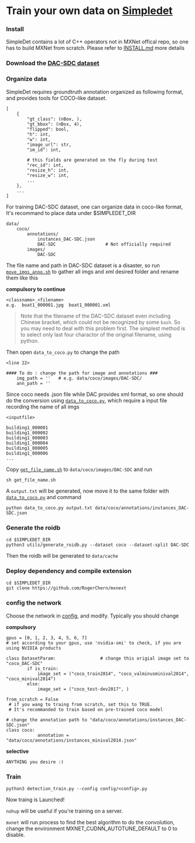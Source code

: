# Train your own data on [Simpledet](https://github.com/TuSimple/simpledet)
### Install
SimpleDet contains a lot of C++ operators not in MXNet offical repo, so one has to build MXNet from scratch. Please refer to [INSTALL.md](https://github.com/TuSimple/simpledet/blob/master/doc/INSTALL.md) more details
### Download the [DAC-SDC dataset](https://pitt.app.box.com/s/756141768nn92cj0dkfbg6dan17c4h4q0)
### Organize data
SimpleDet requires groundtruth annotation organized as following format, and provides tools for COCO-like dataset. 
```
[
    {
        "gt_class": (nBox, ),
        "gt_bbox": (nBox, 4),
        "flipped": bool,
        "h": int,
        "w": int,
        "image_url": str,
        "im_id": int,
        
        # this fields are generated on the fly during test
        "rec_id": int,
        "resize_h": int,
        "resize_w": int,
        ...
    },
    ...
]
```
For training DAC-SDC dataset, one can organize data in coco-like format, It's recommand to place data under $SIMPLEDET_DIR
```
data/
    coco/
        annotations/
            instances_DAC-SDC.json
            DAC-SDC                   # Not officially required
        images/
            DAC-SDC
```
The file name and path in DAC-SDC dataset is a disaster, so run [`move_imgs_anno.sh`](https://github.com/wangyipengw1p/DAC-SDC-2019/tree/master/Simpledet/move_imgs_anno.sh) to gather all imgs and xml desired folder and rename them like this

**compulsory to continue**
```
<classname>_<filename>
e.g.  boat1_000001.jpg  boat1_000001.xml
```
> Note that the filename of the DAC-SDC dataset even including Chinese bracket, which could not be recognized by some `bash`. So you may need to deal with this problem first. The simplest method is to select only last four charactor of the original filename, using python.

Then  open `data_to_coco.py` to change the path
```
<line 22>

#### To do : change the path for image and annotations ###
	img_path = ''	# e.g. data/coco/images/DAC-SDC/
	ann_path = ''
```

Since coco needs .json file while DAC provides xml format, so one should do the conversion using [`data_to_coco.py`](https://github.com/wangyipengw1p/DAC-SDC-2019/blob/master/Simpledet/data_to_coco.py), which require a input file recording the name of all imgs
```
<inputfile>

building1_000001
building1_000002
building1_000003
building1_000004
building1_000005
building1_000006
...
```
Copy [`get_file_name.sh`](https://github.com/wangyipengw1p/DAC-SDC-2019/tree/master/Simpledet/get_file_name.sh) to `data/coco/images/DAC-SDC` and run
```
sh get_file_name.sh
```
A `output.txt` will be generated, now move it to the same folder with [`data_to_coco.py`](https://github.com/wangyipengw1p/DAC-SDC-2019/tree/master/Simpledet/data_to_coco.py) and command 
```
python data_to_coco.py output.txt data/coco/annotations/instances_DAC-SDC.json
```
### Generate the roidb
```
cd $SIMPLEDET_DIR
python3 utils/generate_roidb.py --dataset coco --dataset-split DAC-SDC
```
Then the roidb will be generated to `data/cache`
### Deploy dependency and compile extension
```
cd $SIMPLEDET_DIR
git clone https://github.com/RogerChern/mxnext
```
### config the network
Choose the network in [config](https://github.com/TuSimple/simpledet/tree/master/config), and modify. Typically you should change

**compulsory**
```
gpus = [0, 1, 2, 3, 4, 5, 6, 7]     
# set according to your gpus, use 'nvidia-smi' to check, if you are using NVIDIA products
```
```
class DatasetParam:                 # change this origial image set to "coco_DAC-SDC"
        if is_train:
            image_set = ("coco_train2014", "coco_valminusminival2014", "coco_minival2014")
        else:
            image_set = ("coco_test-dev2017", )
```
```
from_scratch = False              
 # if you wang to traing from scratch, set this to TRUE. 
 # It's recommanded to train based on pre-trained coco model
```
```
# change the annotation path to "data/coco/annotations/instances_DAC-SDC.json"
class coco:                         
            annotation = "data/coco/annotations/instances_minival2014.json"
```
**selective**
```
ANYTHING you desire :)
```
### Train
```
python3 detection_train.py --config config/<config>.py
```
Now traing is Launched!

`nohup` will be useful if you're training on a server.

`mxnet` will run process to find the best algorithm to do the convolution, change the environment MXNET_CUDNN_AUTOTUNE_DEFAULT to 0 to disable.




